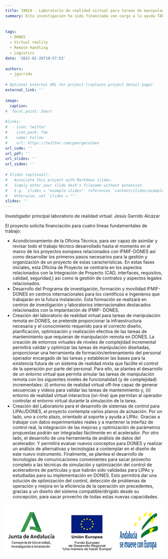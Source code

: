 ```yaml
---
title: TAN19 - Laboratorio de realidad virtual para tareas de manipulación remota en DONES
summary: Esta investigación ha sido financiada con cargo a la ayuda TAN19_UGR_IFMIF-DONES concedida por la Consejería de Universidad, Investigación e Innovación de la Junta de Andalucía y por FEDER, Una manera de Hacer Europa.


tags:
  - DONES
  - Virtual reality
  - Remote Handling
  - Logistics
date: '2022-02-26T10:57:53'

authors:
  - jgarrido

# Optional external URL for project (replaces project detail page).
external_link: ''

image:
  caption:
#  focal_point: Smart

#links:
#  - icon: twitter
#    icon_pack: fab
#    name: Follow
#    url: https://twitter.com/georgecushen
url_code: ''
url_pdf: ''
url_slides: ''
url_video: ''

# Slides (optional).
#   Associate this project with Markdown slides.
#   Simply enter your slide deck's filename without extension.
#   E.g. `slides = "example-slides"` references `content/slides/example-slides.md`.
#   Otherwise, set `slides = ""`.
slides: ''
---
```


Investigador principal laboratorio de realidad virtual: Jesús Garrido Alcázar

El proyecto solicita financiación para cuatro líneas fundamentales de trabajo:
- Acondicionamiento de la Oficina Técnica, para ser capaz de asimilar y revisar todo el trabajo técnico desarrollado hasta el momento en el marco de los proyectos europeos relacionados con IFMIF-DONES así como desarrollar los primeros pasos necesarios para la gestión y organización de un proyecto de estas características. En estas fases iniciales, esta Oficina de Proyecto se centraría en los aspectos relacionados con la Integración de Proyecto (CAD, interfaces, requisitos, calidad, seguridad,) así como la gestión de contratos y aspectos legales relacionados.
- Desarrollo del Programa de investigación, formación y movilidad IFMIF-DONES en centros internacionales para los científicos e ingenieros que trabajarán en la futura instalación. Esta formación se realizará en centros de investigación y laboratorios internacionales destacados relacionados con la implantación de IFMIF- DONES.
- Creación del laboratorio de realidad virtual para tareas de manipulación remota en DONES, se pretende proporcionar la infraestructura necesaria y el conocimiento requerido para el correcto diseño, planificación, optimización y realización efectiva de las tareas de mantenimiento que requieran de manipulación remota en DONES. La creación de entornos virtuales de niveles de complejidad incremental permitirá validar y optimizar las tareas de manipulación diseñadas, proporcionar una herramienta de formación/entrenamiento del personal operador encargado de las tareas y establecer las bases para la existencia futura de un sistema de realidad mixta que facilite el control de la operación por parte del personal. Para ello, se plantea el desarrollo de un entorno virtual que permita simular las tareas de manipulación remota con los siguientes niveles de funcionalidad (y de complejidad) incrementales: (i) entorno de realidad virtual off-line capaz de generar secuencias y videos para validar las tareas de mantenimiento y, (ii) entorno de realidad virtual interactiva (on-line) que permitan al operador controlar el entorno virtual durante la simulación de la tarea.
- Creación del Laboratorio para el desarrollo de sistemas de control para LIPAc/DONES, el proyecto contempla varios planos de actuación. Por un lado, uno a corto plazo, orientado al soporte y ayuda a LIPAc. Gracias a trabajar con datos experimentales reales y a mantener la interfaz de control real, la integración de las mejoras y optimización de parámetros propuestas podrán ser integradas fácilmente en el acelerador. Por otro lado, el desarrollo de una herramienta de análisis de datos del acelerador. Y permitirá evaluar nuevos conceptos para DONES y realizar un análisis de alternativas y tecnologías a contemplar en el diseño de este nuevo instrumento. Finalmente, se plantea el desarrollo de tecnologías de comunicaciones convenientes para sacar provecho completo a las técnicas de simulación y optimización del control de aceleradores de partículas y que habrán sido validadas para LIPAc y estudiadas para su implementación en DONES. Esto permitirá dar una solución de optimización del control, detección de problemas de operación y mejora en la eficiencia
de la operación sin precedentes, gracias a un diseño del sistema compatible/dirigido desde su concepción, para sacar provecho de todas estas nuevas capacidades.

![Image alt](andalucia-logos.png)
